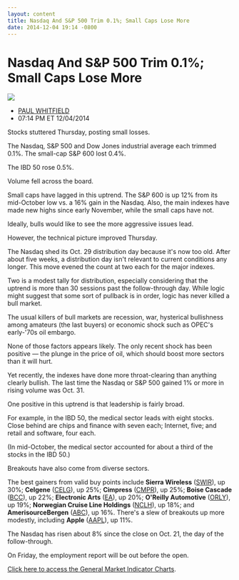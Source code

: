 ```yaml
---
layout: content
title: Nasdaq And S&P 500 Trim 0.1%; Small Caps Lose More
date: 2014-12-04 19:14 -0800
---
```



Nasdaq And S&P 500 Trim 0.1%; Small Caps Lose More
===================================================


![](https://www.investors.com/wp-content/uploads/ibd-migrated-images/MPv_141205_635533038404938409.png)

* [PAUL WHITFIELD](https://www.investors.com/author/whitfieldp/ "Posts by PAUL WHITFIELD")
* 07:14 PM ET 12/04/2014





Stocks stuttered Thursday, posting small losses.


The Nasdaq, S&P 500 and Dow Jones industrial average each trimmed 0.1%. The small-cap S&P 600 lost 0.4%.


The IBD 50 rose 0.5%.


Volume fell across the board.


Small caps have lagged in this uptrend. The S&P 600 is up 12% from its mid-October low vs. a 16% gain in the Nasdaq. Also, the main indexes have made new highs since early November, while the small caps have not.


Ideally, bulls would like to see the more aggressive issues lead.


However, the technical picture improved Thursday.


The Nasdaq shed its Oct. 29 distribution day because it's now too old. After about five weeks, a distribution day isn't relevant to current conditions any longer. This move evened the count at two each for the major indexes.


Two is a modest tally for distribution, especially considering that the uptrend is more than 30 sessions past the follow-through day. While logic might suggest that some sort of pullback is in order, logic has never killed a bull market.


The usual killers of bull markets are recession, war, hysterical bullishness among amateurs (the last buyers) or economic shock such as OPEC's early-'70s oil embargo.


None of those factors appears likely. The only recent shock has been positive — the plunge in the price of oil, which should boost more sectors than it will hurt.


Yet recently, the indexes have done more throat-clearing than anything clearly bullish. The last time the Nasdaq or S&P 500 gained 1% or more in rising volume was Oct. 31.


One positive in this uptrend is that leadership is fairly broad.


For example, in the IBD 50, the medical sector leads with eight stocks. Close behind are chips and finance with seven each; Internet, five; and retail and software, four each.


(In mid-October, the medical sector accounted for about a third of the stocks in the IBD 50.)


Breakouts have also come from diverse sectors.


The best gainers from valid buy points include **Sierra Wireless** ([SWIR](https://research.investors.com/quote.aspx?symbol=SWIR)), up 30%; **Celgene** ([CELG](https://research.investors.com/quote.aspx?symbol=CELG)), up 25%; **Cimpress** ([CMPR](https://research.investors.com/quote.aspx?symbol=CMPR)), up 25%; **Boise Cascade** ([BCC](https://research.investors.com/quote.aspx?symbol=BCC)), up 22%; **Electronic Arts** ([EA](https://research.investors.com/quote.aspx?symbol=EA)), up 20%; **O'Reilly Automotive** ([ORLY](https://research.investors.com/quote.aspx?symbol=ORLY)), up 19%; **Norwegian Cruise Line Holdings** ([NCLH](https://research.investors.com/quote.aspx?symbol=NCLH)), up 18%; and **AmerisourceBergen** ([ABC](https://research.investors.com/quote.aspx?symbol=ABC)), up 16%. There's a slew of breakouts up more modestly, including **Apple** ([AAPL](https://research.investors.com/quote.aspx?symbol=AAPL)), up 11%.


The Nasdaq has risen about 8% since the close on Oct. 21, the day of the follow-through.


On Friday, the employment report will be out before the open.


[Click here to access the General Market Indicator Charts](https://www.investors.com/pdf/GMI_120514.pdf).




